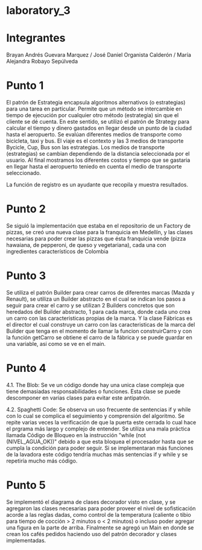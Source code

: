 # laboratory_3
# Integrantes

Brayan Andrés Guevara Marquez /
José Daniel Organista Calderón /
María Alejandra Robayo Sepúlveda

# Punto 1
El patrón de Estrategia encapsula algoritmos alternativos (o estrategias) para una tarea en particular. Permite que un método se intercambie en tiempo de ejecución por cualquier otro método (estrategia) sin que el cliente se dé cuenta. 
En este sentido, se utilizó el patrón de Strategy para calcular el tiempo y dinero gastados en llegar desde un punto de la ciudad hasta el aeropuerto. Se evalúan diferentes medios de transporte como bicicleta, taxi y bus. El viaje es el contexto y las 3 medios de transporte Bycicle, Cup, Bus son las estrategias. Los medios de transporte (estrategias) se cambian dependiendo de la distancia seleccionada por el usuario. Al final mostramos los diferentes costos y tiempo que se gastaria en llegar hasta el aeropuerto teniedo en cuenta el medio de transporte seleccionado.

La función de registro es un ayudante que recopila y muestra resultados.

# Punto 2

Se siguió la implementación que estaba en el repositorio de un Factory de pizzas, se creó una nueva clase para la franquicia en Medellín, y las clases necesarias para poder crear las pizzas que ésta franquicia vende (pizza hawaiana, de pepperoni, de queso y vegetariana), cada una con ingredientes característicos de Colombia

# Punto 3
Se utiliza el patrón Builder para crear carros de diferentes marcas (Mazda y Renault), se utiliza un Builder abstracto en el cual se indican los pasos a seguir para crear el carro y se utilizan 2 Builders concretos que son heredados del Builder abstracto, 1 para cada marca, donde cada uno crea un carro con las caracteristicas propias de la marca. Y la clase Fábricas es el director el cual construye un carro con las caracteristicas de la marca del Builder que tenga en el momento de llamar la funcion construirCarro y con la función getCarro se obtiene el carro de la fábrica y se puede guardar en una variable, asi como se ve en el main.
# Punto 4
4.1. The Blob: Se ve un código donde hay una unica clase compleja que tiene demasiadas responsabilidades o funciones. Esta clase se puede descomponer en varias clases para evitar este antipatrón.

4.2. Spaghetti Code: Se observa un uso frecuente de sentencias if y while con lo cual se complica el seguimiento y comprensión del algoritmo.
Se repite varias veces la verificación de que la puerta este cerrada lo cual hace el prgrama más largo y complejo de entender.
Se utiliza una mala práctica llamada Código de Bloqueo en la instrucción "while (not (NIVEL_AGUA_OK))" debido a que esta bloquea el procesador hasta que se cumpla la condición para poder seguir.
Si se implementaran más funciones de la lavadora este código tendría muchas más sentencias if y while y se repetiría mucho más código.
# Punto 5
Se implementó el diagrama de clases decorador visto en clase, y se agregaron las clases necesarias para poder proveer el nivel de sofisticación acorde a las reglas dadas, como control de la temperatura (caliente o tibio para tiempo de cocción > 2 minutos o < 2 minutos) o incluso poder agregar una figura en la parte de arriba. Finalmente se agregó un Main en donde se crean los cafés pedidos haciendo uso del patrón decorador y clases implementadas.



